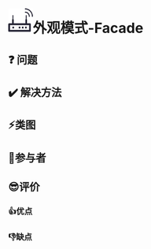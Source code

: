# <img src="./../img/pics/facade.png" style="width:50px;height:50px"/>外观模式-Facade

## :question: 问题 

## :heavy_check_mark: 解决方法

## :zap:类图

## :boy:参与者

## :sunglasses:评价

### :+1:优点

### :-1:缺点